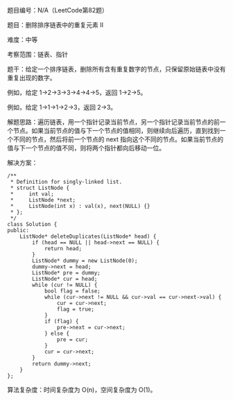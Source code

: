 题目编号：N/A（LeetCode第82题）

题目：删除排序链表中的重复元素 II

难度：中等

考察范围：链表、指针

题干：给定一个排序链表，删除所有含有重复数字的节点，只保留原始链表中没有重复出现的数字。

例如，给定 1->2->3->3->4->4->5，返回 1->2->5。

例如，给定 1->1->1->2->3，返回 2->3。

解题思路：遍历链表，用一个指针记录当前节点，另一个指针记录当前节点的前一个节点。如果当前节点的值与下一个节点的值相同，则继续向后遍历，直到找到一个不同的节点，然后将前一个节点的 next 指向这个不同的节点。如果当前节点的值与下一个节点的值不同，则将两个指针都向后移动一位。

解决方案：

```solidity
/**
 * Definition for singly-linked list.
 * struct ListNode {
 *     int val;
 *     ListNode *next;
 *     ListNode(int x) : val(x), next(NULL) {}
 * };
 */
class Solution {
public:
    ListNode* deleteDuplicates(ListNode* head) {
        if (head == NULL || head->next == NULL) {
            return head;
        }
        ListNode* dummy = new ListNode(0);
        dummy->next = head;
        ListNode* pre = dummy;
        ListNode* cur = head;
        while (cur != NULL) {
            bool flag = false;
            while (cur->next != NULL && cur->val == cur->next->val) {
                cur = cur->next;
                flag = true;
            }
            if (flag) {
                pre->next = cur->next;
            } else {
                pre = cur;
            }
            cur = cur->next;
        }
        return dummy->next;
    }
};
```

算法复杂度：时间复杂度为 O(n)，空间复杂度为 O(1)。